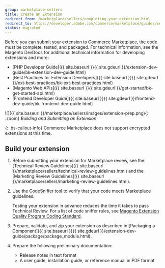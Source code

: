 ```yaml
---
group: marketplace-sellers
title: Create an Extension
redirect_from: /marketplace/sellers/completing-your-extension.html
redirect_to: https://developer.adobe.com/commerce/marketplace/guides/sellers/extension-create/
status: migrated
---
```


Before you can submit your extension to Commerce Marketplace, the code must be complete, tested, and packaged. For technical information, see the Magento DevDocs for additional technical information for developing extensions and more:

-  [PHP Developer Guide]({{ site.baseurl }}{{ site.gdeurl }}/extension-dev-guide/bk-extension-dev-guide.html)
-  [Best Practices for Extension Developers]({{ site.baseurl }}{{ site.gdeurl }}/ext-best-practices/bk-ext-best-practices.html)
-  [Magento Web APIs]({{ site.baseurl }}{{ site.gdeurl }}/get-started/bk-get-started-api.html)
-  [Frontend Developer Guide]({{ site.baseurl }}{{ site.gdeurl }}/frontend-dev-guide/bk-frontend-dev-guide.html)

![]({{ site.baseurl }}/marketplace/sellers/images/extension-prep.png){: .zoom}
_Building and Submitting an Extension_

{: .bs-callout-info}
Commerce Marketplace does not support encrypted extensions at this time.

## Build your extension

1. Before submitting your extension for Marketplace review, see the [Technical Review Guidelines]({{ site.baseurl }}/marketplace/sellers/technical-review-guidelines.html) and the [Marketing Review Guidelines]({{ site.baseurl }}/marketplace/sellers/marketing-review-guidelines.html).

1. Use the [CodeSniffer][1] tool to verify that your code meets Marketplace guidelines.

   Testing your extension in advance reduces the time it takes to pass Technical Review. For a list of code sniffer rules, see [Magento Extension Quality Program Coding Standard][2].

1. Prepare, validate, and zip your extension as described in [Packaging a Component]({{ site.baseurl }}{{ site.gdeurl }}/extension-dev-guide/package/package_module.html).

1. Prepare the following preliminary documentation:

   -  Release notes in text format
   -  A user guide, installation guide, or reference manual in PDF format

[1]: https://github.com/squizlabs/PHP_CodeSniffer
[2]: https://github.com/magento/marketplace-eqp
